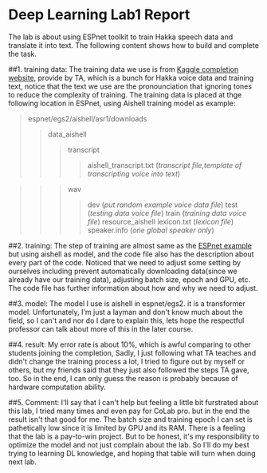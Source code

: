 # Deep Learning Lab1 Report
  The lab is about using ESPnet toolkit to train Hakka speech data and translate it into text.
The following content shows how to build and complete the task.

##1. training data:
  The training data we use is from [Kaggle completion website](https://www.kaggle.com/competitions/espnet-taiwanese-asr1/data), provide by TA, which is a bunch for Hakka voice data and training text, notice that the text we use are the pronounciation that ignoring tones to reduce the complexity of training.
  The training data is placed at thge following location in ESPnet, using Aishell training model as example:

>espnet/egs2/aishell/asr1/downloads
>>data_aishell
>>>transcript
>>>>aishell_transcript.txt (_transcript file,template of transcripting voice into text_)

>>>wav
>>>>dev (_put random example voice data file_)
>>>>test (_testing data voice file_)
>>>>train (_training data voice file_)
>>resource_aishell
>>>iexicon.txt (_lexicon file_)
>>>speaker.info (_one global speaker only_)

##2. training:
  The step of training are almost same as the [ESPnet example](https://github.com/espnet/espnet) but using aishell as model, and the code file also has the description about every part of the code. Noticed that we need to adjust some setting by ourselves including prevent automatically downloading data(since we already have our training data), adjusting batch size, epoch and GPU, etc. The code file has further information about how and why we need to adjust.
  
##3. model:
  The model I use is aishell in espnet/egs2. it is a transformer model. Unfortunately, I'm just a layman and don't know much about the field, so I can't and nor do I dare to explain this, lets hope the respectful professor can talk about more of this in the later course.
  
##4. result:
   My error rate is about 10%, which is awful comparing to other students joining the completion, Sadly, I just following what TA teaches and didn't change the training process a lot, I tried to figure out by myself or others, but my friends said that they just also followed the steps TA gave, too. So in the end, I can only guess the reason is probably because of hardware computation ability.
   
##5. Comment:
  I'll say that I can't help but feeling a little bit furstrated about this lab, I tried many times and even pay for CoLab pro. but in the end the result isn't that good for me. The batch size and training epoch I can set is pathetically low since it is limited by GPU and its RAM. There is a feeling that the lab is a pay-to-win project. But to be honest, it's my responsibility to optimize the model and not just complain about the lab. So I'll do my best trying to learning DL knowledge, and hoping that table will turn when doing next lab.
